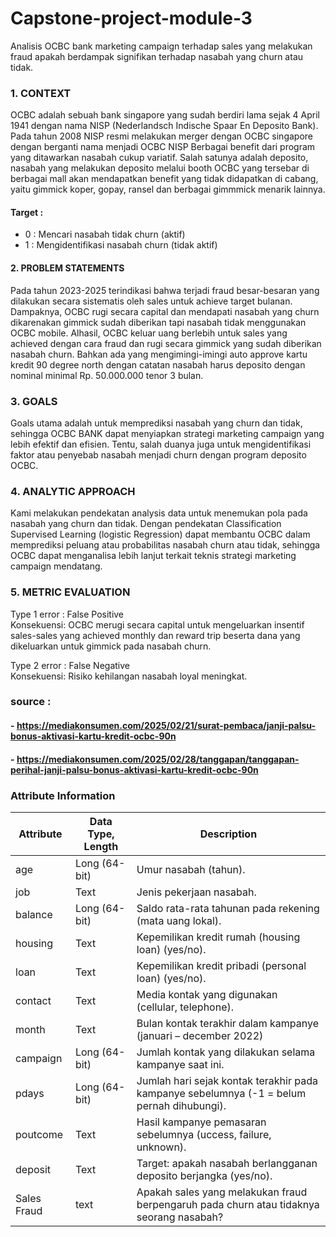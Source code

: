 # Capstone-project-module-3
Analisis OCBC bank marketing campaign terhadap sales yang melakukan fraud apakah berdampak signifikan terhadap nasabah yang churn atau tidak.

### 1. CONTEXT
OCBC adalah sebuah bank singapore yang sudah berdiri lama sejak 4 April 1941 dengan nama NISP (Nederlandsch Indische Spaar En Deposito Bank). Pada tahun 2008 NISP resmi melakukan merger dengan OCBC singapore dengan berganti nama menjadi OCBC NISP Berbagai benefit dari program yang ditawarkan nasabah cukup variatif. Salah satunya adalah deposito, nasabah yang melakukan deposito melalui booth OCBC yang tersebar di berbagai mall akan mendapatkan benefit yang tidak didapatkan di cabang, yaitu gimmick koper, gopay, ransel dan berbagai gimmmick menarik lainnya.
#### Target :
- 0 : Mencari nasabah tidak churn (aktif)
- 1 : Mengidentifikasi nasabah churn (tidak aktif)


#### 2. PROBLEM STATEMENTS
Pada tahun 2023-2025 terindikasi bahwa terjadi fraud besar-besaran yang dilakukan secara sistematis oleh sales untuk achieve target bulanan. Dampaknya, OCBC rugi secara capital dan mendapati nasabah yang churn dikarenakan gimmick sudah diberikan tapi nasabah tidak menggunakan OCBC mobile. Alhasil, OCBC keluar uang berlebih untuk sales yang achieved dengan cara fraud dan rugi secara gimmick yang sudah diberikan nasabah churn. Bahkan ada yang mengimingi-imingi auto approve kartu kredit 90 degree north dengan catatan nasabah harus deposito dengan nominal minimal Rp. 50.000.000 tenor 3 bulan.

### 3. GOALS
Goals utama adalah untuk memprediksi nasabah yang churn dan tidak, sehingga OCBC BANK dapat menyiapkan strategi marketing campaign yang lebih efektif dan efisien. Tentu, salah duanya juga untuk mengidentifikasi faktor atau penyebab nasabah menjadi churn dengan program deposito OCBC.

### 4. ANALYTIC APPROACH
Kami melakukan pendekatan analysis data untuk menemukan pola pada nasabah yang churn dan tidak. Dengan pendekatan Classification Supervised Learning (logistic Regression) dapat membantu OCBC dalam memprediksi peluang atau probabilitas nasabah churn atau tidak, sehingga OCBC dapat menganalisa lebih lanjut terkait teknis strategi marketing campaign mendatang.

### 5. METRIC EVALUATION
Type 1 error : False Positive  
Konsekuensi: OCBC merugi secara capital untuk mengeluarkan insentif sales-sales yang achieved monthly dan reward trip beserta dana yang dikeluarkan untuk gimmick pada nasabah churn.

Type 2 error : False Negative  
Konsekuensi: Risiko kehilangan nasabah loyal meningkat.


### source :
#### - https://mediakonsumen.com/2025/02/21/surat-pembaca/janji-palsu-bonus-aktivasi-kartu-kredit-ocbc-90n
#### - https://mediakonsumen.com/2025/02/28/tanggapan/tanggapan-perihal-janji-palsu-bonus-aktivasi-kartu-kredit-ocbc-90n


### Attribute Information

| Attribute | Data Type, Length | Description |
| --- | --- | --- |
| age | Long (64-bit) | Umur nasabah (tahun). |
| job | Text | Jenis pekerjaan nasabah. |
| balance | Long (64-bit) | Saldo rata-rata tahunan pada rekening (mata uang lokal). |
| housing | Text | Kepemilikan kredit rumah (housing loan) (yes/no). |
| loan | Text | Kepemilikan kredit pribadi (personal loan) (yes/no). |
| contact | Text | Media kontak yang digunakan (cellular, telephone). |
| month | Text | Bulan kontak terakhir dalam kampanye (januari – december 2022)|
| campaign | Long (64-bit) | Jumlah kontak yang dilakukan selama kampanye saat ini. |
| pdays | Long (64-bit) | Jumlah hari sejak kontak terakhir pada kampanye sebelumnya (-1 = belum pernah dihubungi). |
| poutcome | Text | Hasil kampanye pemasaran sebelumnya (uccess, failure, unknown). |
| deposit | Text | Target: apakah nasabah berlangganan deposito berjangka (yes/no). |
| Sales Fraud | text | Apakah sales yang melakukan fraud berpengaruh pada churn atau tidaknya seorang nasabah? |
